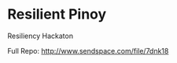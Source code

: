 Resilient Pinoy
=================

Resiliency Hackaton

Full Repo: http://www.sendspace.com/file/7dnk18
